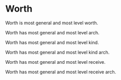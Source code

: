 # Worth

Worth is most general and most level worth.

Worth has most general and most level arch.

Worth has most general and most level kind.

Worth has most general and most level kind arch.

Worth has most general and most level receive.

Worth has most general and most level receive arch.